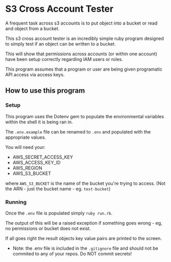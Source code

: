 # S3 Cross Account Tester

A frequent task across s3 accounts is to put object into a bucket or read and object from a bucket. 

This s3 cross account tester is an incredibly simple ruby program designed to simply test if an object can be written to a bucket.

This will show that permissions across accounts (or within one account) have been setup correctly regarding IAM users or roles. 

This program assumes that a program or user are being given programatic API access via access keys.

## How to use this program

### Setup

This program uses the Dotenv gem to populate the environmental variables within the shell it is being ran in.

The `.env.example` file can be renamed to `.env` and populated with the appropriate values.

You will need your:
* AWS_SECRET_ACCESS_KEY
* AWS_ACCESS_KEY_ID
* AWS_REGION
* AWS_S3_BUCKET

where `AWS_S3_BUCKET` is the name of the bucket you're trying to access. (Not the ARN - just the bucket name - eg. `test-bucket`)

### Running

Once the `.env` file is populated simply `ruby run.rb`.

The output of this will be a raised exception if something goes wrong - eg, no permissions or bucket does not exist.

If all goes right the result objects key value pairs are printed to the screen.

* Note: the .env file is included in the `.gitignore` file and should not be commited to any of your repos. Do NOT commit secrets!